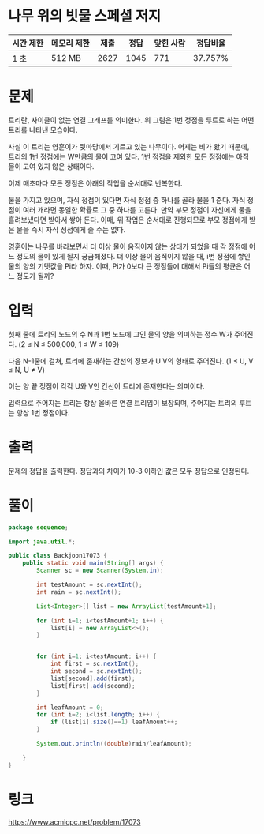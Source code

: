 # 나무 위의 빗물 스페셜 저지

|시간 제한|메모리 제한|제출|정답|맞힌 사람|정답비율|
|---------|----------|----|----|---------|-------|
|1 초     |512 MB    |2627|1045|771      |37.757%|


# 문제
트리란, 사이클이 없는 연결 그래프를 의미한다. 위 그림은 1번 정점을 루트로 하는 어떤 트리를 나타낸 모습이다.

사실 이 트리는 영훈이가 뒷마당에서 기르고 있는 나무이다. 어제는 비가 왔기 때문에, 트리의 1번 정점에는 W만큼의 물이 고여 있다. 1번 정점을 제외한 모든 정점에는 아직 물이 고여 있지 않은 상태이다.

이제 매초마다 모든 정점은 아래의 작업을 순서대로 반복한다.

물을 가지고 있으며, 자식 정점이 있다면 자식 정점 중 하나를 골라 물을 1 준다. 자식 정점이 여러 개라면 동일한 확률로 그 중 하나를 고른다.
만약 부모 정점이 자신에게 물을 흘려보냈다면 받아서 쌓아 둔다.
이때, 위 작업은 순서대로 진행되므로 부모 정점에게 받은 물을 즉시 자식 정점에게 줄 수는 없다.

영훈이는 나무를 바라보면서 더 이상 물이 움직이지 않는 상태가 되었을 때 각 정점에 어느 정도의 물이 있게 될지 궁금해졌다. 더 이상 물이 움직이지 않을 때, i번 정점에 쌓인 물의 양의 기댓값을 Pi라 하자. 이때, Pi가 0보다 큰 정점들에 대해서 Pi들의 평균은 어느 정도가 될까?

# 입력
첫째 줄에 트리의 노드의 수 N과 1번 노드에 고인 물의 양을 의미하는 정수 W가 주어진다. (2 ≤ N ≤ 500,000, 1 ≤ W ≤ 109)

다음 N-1줄에 걸쳐, 트리에 존재하는 간선의 정보가 U V의 형태로 주어진다. (1 ≤ U, V ≤ N​​​​, U ≠ V)

이는 양 끝 정점이 각각 U와 V인 간선이 트리에 존재한다는 의미이다.

입력으로 주어지는 트리는 항상 올바른 연결 트리임이 보장되며, 주어지는 트리의 루트는 항상 1번 정점이다.

# 출력
문제의 정답을 출력한다. 정답과의 차이가 10-3 이하인 값은 모두 정답으로 인정된다.


# 풀이
``` java
package sequence;

import java.util.*;

public class Backjoon17073 {
	public static void main(String[] args) {
		Scanner sc = new Scanner(System.in);

		int testAmount = sc.nextInt();
		int rain = sc.nextInt();

		List<Integer>[] list = new ArrayList[testAmount+1];

		for (int i=1; i<testAmount+1; i++) {
			list[i] = new ArrayList<>();
		}


		for (int i=1; i<testAmount; i++) {
			int first = sc.nextInt();
			int second = sc.nextInt();
			list[second].add(first);
			list[first].add(second);
		}

		int leafAmount = 0;
		for (int i=2; i<list.length; i++) {
			if (list[i].size()==1) leafAmount++;
		}

		System.out.println((double)rain/leafAmount);

	}
}
```


# 링크
https://www.acmicpc.net/problem/17073
